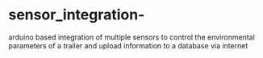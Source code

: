 # sensor_integration-
arduino based integration of multiple sensors to control the environmental parameters of a trailer and upload information to a database via internet
